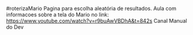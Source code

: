 #roterizaMario
Pagina para escolha aleatória de resultados.
Aula com informacoes sobre a tela do Mario no link: https://www.youtube.com/watch?v=r9buAwVBDhA&t=842s
Canal Manual do Dev